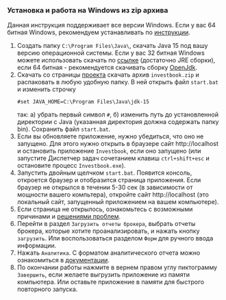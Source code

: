 ### Установка и работа на Windows из zip архива

Данная инструкция поддерживает все версии Windows. Если у вас 64 битная Windows, рекомендуем устанавливать по
[инструкции](install-on-windows.md).
1. Создать папку `C:\Program Files\Java\`, скачать Java 15 под вашу версию операционной системы.
   Если у вас 32 битная Windows можете использовать скачать по [ссылке](https://libericajdk.ru/pages/java-15/)
   (достаточно JRE сборки), если 64 битная - рекомендуется скачивать сборку [OpenJdk](https://jdk.java.net/15/).
1. Скачать со страницы [проекта](https://github.com/vananiev/portfolio/releases/latest) скачать архив `investbook.zip`
   и распаковать в любую удобную папку. В ней открыть файл `start.bat` и изменить строчку
   ```
   #set JAVA_HOME=C:\Program Files\Java\jdk-15
   ```
   так: a) убрать первый символ `#`, б) изменить путь до установленной директории с Java (указанная директория должна
   содержать папку bin). Сохранить файл `start.bat`.
1. Если вы обновляете приложение, нужно убедиться, что оно не запущено. Для этого нужно открыть в браузере сайт
   http://localhost и остановить приложение `Investbook`, если оно запущено (или запустите Диспетчер задач
   сочетанием клавиш `ctrl+shift+esc` и остановите процесс `Investbook.exe`).
1. Запустить двойным щелчком `start.bat`. Появится консоль, откроется браузер и отобразится страница приложения.
   Если браузер не открылся в течении 5-30 сек (в зависимости от мощности вашего компьтера),
   откройте сайт http://localhost (это локальный сайт, запущенный приложением на вашем компьютере).
1. Если страница не открылось, ознакомьтесь с возможными причинами и [решениями проблем](/src/main/asciidoc/troubleshooting.adoc).
1. Перейти в раздел `Загрузить отчеты брокера`, выбрать отчеты брокера, которые хотите проанализировать, и нажать кнопку
   `загрузить`. Или воспользоваться разделом `Форм` для ручного ввода информации.
1. Нажать `Аналитика`. С форматом аналитического отчета можно ознакомиться в [документации](/src/main/asciidoc/index.adoc).
1. По окончании работы нажмите в вернем правом углу пиктограмму `Завершить`, если желаете выгрузить приложение
   из памяти компьютера. Или оставьте приложение в памяти для быстрого повторного запуска.
